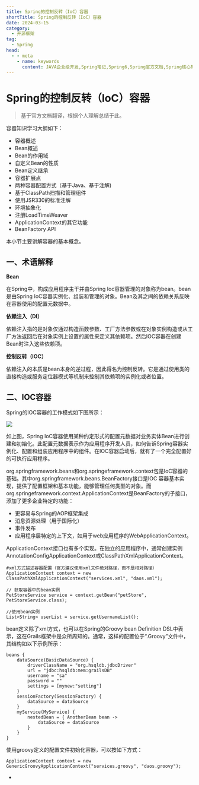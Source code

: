 ```yaml
---
title: Spring的控制反转（IoC）容器
shortTitle: Spring的控制反转（IoC）容器
date: 2024-03-15
category:
  - 开源框架
tag:
  - Spring
head:
  - - meta
    - name: keywords
      content: JAVA企业级开发,Spring笔记,Spring6,Spring官方文档,Spring核心知识
---
```


# Spring的控制反转（IoC）容器

> 基于官方文档翻译，根据个人理解总结于此。

容器知识学习大纲如下：

- 容器概述
- Bean概述
- Bean的作用域
- 自定义Bean的性质
- Bean定义继承
- 容器扩展点
- 两种容器配置方式（基于Java、基于注解)
- 基于ClassPath扫描和管理组件
- 使用JSR330的标准注解
- 环境抽象化
- 注册LoadTimeWeaver
- ApplicationContext的其它功能
- BeanFactory API

本小节主要讲解容器的基本概念。

## 一、术语解释

**Bean**

在Spring中，构成应用程序主干并由Spring Ioc容器管理的对象称为bean。bean是由Spring IoC容器实例化、组装和管理的对象。Bean及其之间的依赖关系反映在容器使用的配置元数据中。

**依赖注入（DI）**

依赖注入指的是对象仅通过构造函数参数、工厂方法参数或在对象实例构造或从工厂方法返回后在对象实例上设置的属性来定义其依赖项。然后IOC容器在创建Bean时注入这些依赖项。

**控制反转（IOC）**

依赖注入的本质是bean本身的逆过程，因此得名为控制反转。它是通过使用类的直接构造或服务定位器模式等机制来控制其依赖项的实例化或者位置。



## 二、IOC容器

Spring的IOC容器的工作模式如下图所示：

![](http://cdn.gydblog.com/images/spring/spring-ioc-1.png)



如上图，Spring IoC容器使用某种约定形式的配置元数据对业务实体Bean进行创建和初始化。此配置元数据表示作为应用程序开发人员，如何告诉Spring容器实例化、配置和组装应用程序中的组件。在IOC容器启动后，就有了一个完全配置好的可执行应用程序。

org.springframework.beans和org.springeframework.context包是IoC容器的基础。其中org.springframework.beans.BeanFactory接口是IOC 容器基本实现，提供了配置框架和基本功能，能够管理任何类型的对象。而org.springeframework.context.ApplicationContext是BeanFactory的子接口，添加了更多企业特定的功能：

- 更容易与Spring的AOP框架集成
- 消息资源处理（用于国际化）
- 事件发布
- 应用程序层特定的上下文，如用于web应用程序的WebApplicationContext。

ApplicationContext接口也有多个实现。在独立的应用程序中，通常创建实例AnnotationConfigApplicationContext或ClassPathXmlApplicationContext。

 ```
 #xml方式描述容器配置（官方建议使用xml文件绝对路径，而不是相对路径）
 ApplicationContext context = new ClassPathXmlApplicationContext("services.xml", "daos.xml");
 
 // 获取容器中的bean实例
 PetStoreService service = context.getBean("petStore", PetStoreService.class);
 
 //使用bean实例
 List<String> userList = service.getUsernameList();
 ```

bean定义除了xml方式，也可以在Spring的Groovy bean Definition DSL中表示，这在Grails框架中是众所周知的。通常，这样的配置位于“.Groovy”文件中，其结构如以下示例所示：

```
beans {
	dataSource(BasicDataSource) {
		driverClassName = "org.hsqldb.jdbcDriver"
		url = "jdbc:hsqldb:mem:grailsDB"
		username = "sa"
		password = ""
		settings = [mynew:"setting"]
	}
	sessionFactory(SessionFactory) {
		dataSource = dataSource
	}
	myService(MyService) {
		nestedBean = { AnotherBean bean ->
			dataSource = dataSource
		}
	}
}
```

使用groovy定义的配置文件初始化容器，可以按如下方式：

```
ApplicationContext context = new GenericGroovyApplicationContext("services.groovy", "daos.groovy");
```



 



-
